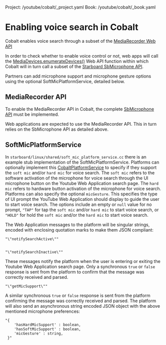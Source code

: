 Project: /youtube/cobalt/_project.yaml
Book: /youtube/cobalt/_book.yaml

# Enabling voice search in Cobalt

Cobalt enables voice search through a subset of the
[MediaRecorder Web API](https://www.w3.org/TR/mediastream-recording/#mediarecorder-api)

In order to check whether to enable voice control or not, web apps will call the
[MediaDevices.enumerateDevices()](https://www.w3.org/TR/mediacapture-streams/#dom-mediadevices-enumeratedevices%28%29)
Web API function within which Cobalt will in turn call a subset of the
[Starboard SbMicrophone API](../../starboard/microphone.h).

Partners can add microphone support and microphone gesture options using the
optional SoftMicPlatformService, detailed below.

## MediaRecorder API

To enable the MediaRecorder API in Cobalt, the complete
[SbMicrophone API](../../starboard/microphone.h) must be implemented.

Web applications are expected to use the MediaRecorder API. This in turn relies
on the SbMicrophone API as detailed above.

## SoftMicPlatformService

In `starboard/linux/shared/soft_mic_platform_service.cc` there is an example
stub implementation of the SoftMicPlatformService. Platforms can optionally
implement this [CobaltPlatformService](platform_services.md) to specify if they
support the `soft mic` and/or `hard mic` for voice search. The `soft mic` refers
to the software activation of the microphone for voice search through the UI
microphone button on the Youtube Web Application search page. The `hard mic`
refers to hardware button activation of the microphone for voice search.
Platforms can also specify the optional `micGesture`. This specifies the type of
UI prompt the YouTube Web Application should display to guide the user to start
voice search. The options include an empty or `null` value for no prompt,
`"TAP"` for tap the `soft mic` and/or `hard mic` to start voice search, or
`"HOLD"` for hold the `soft mic` and/or the `hard mic` to start voice search.

The Web Application messages to the platform will be singular strings, encoded with
enclosing quotation marks to make them JSON compliant:

```
"\"notifySearchActive\""


"\"notifySearchInactive\""
```

These messages notify the platform when the user is entering or exiting the Youtube
Web Application search page. Only a synchronous `true` or `false` response is sent
from the platform to confirm that the message was correctly received and parsed.

```
"\"getMicSupport\""
```

A similar synchronous `true` or `false` response is sent from the platform confirming
the message was correctly received and parsed. The platform will also send an
asynchronous string encoded JSON object with the above mentioned microphone
preferences:

```
"{
    'hasHardMicSupport' : boolean,
    'hasSoftMicSupport' : boolean,
    'micGesture' : string,
 }"
```
